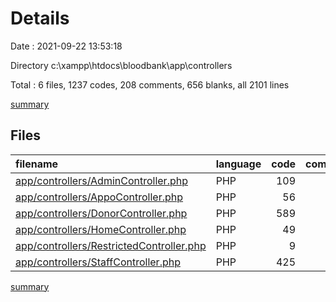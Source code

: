 # Details

Date : 2021-09-22 13:53:18

Directory c:\xampp\htdocs\bloodbank\app\controllers

Total : 6 files,  1237 codes, 208 comments, 656 blanks, all 2101 lines

[summary](results.md)

## Files
| filename | language | code | comment | blank | total |
| :--- | :--- | ---: | ---: | ---: | ---: |
| [app/controllers/AdminController.php](/app/controllers/AdminController.php) | PHP | 109 | 22 | 58 | 189 |
| [app/controllers/AppoController.php](/app/controllers/AppoController.php) | PHP | 56 | 10 | 20 | 86 |
| [app/controllers/DonorController.php](/app/controllers/DonorController.php) | PHP | 589 | 114 | 273 | 976 |
| [app/controllers/HomeController.php](/app/controllers/HomeController.php) | PHP | 49 | 1 | 26 | 76 |
| [app/controllers/RestrictedController.php](/app/controllers/RestrictedController.php) | PHP | 9 | 0 | 5 | 14 |
| [app/controllers/StaffController.php](/app/controllers/StaffController.php) | PHP | 425 | 61 | 274 | 760 |

[summary](results.md)